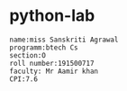 # python-lab
```
name:miss Sanskriti Agrawal
programm:btech Cs
section:O
roll number:191500717
faculty: Mr Aamir khan
CPI:7.6
```
